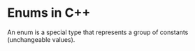 # Enums in C++

An enum is a special type that represents a group of constants (unchangeable values).
